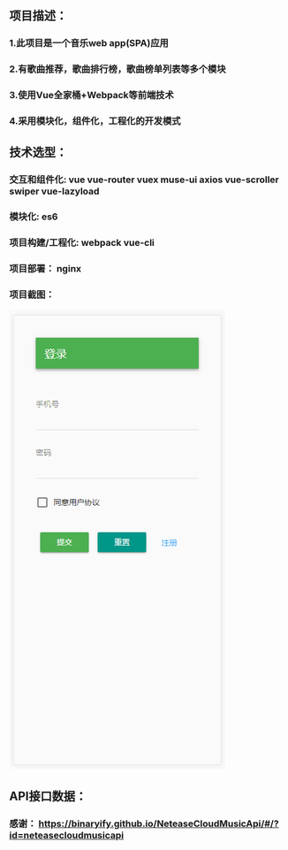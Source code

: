 ## 项目描述：

### 1.此项目是一个音乐web app(SPA)应用

### 2.有歌曲推荐，歌曲排行榜，歌曲榜单列表等多个模块

### 3.使用Vue全家桶+Webpack等前端技术

### 4.采用模块化，组件化，工程化的开发模式

## 技术选型：

### 交互和组件化: vue vue-router vuex muse-ui axios vue-scroller swiper vue-lazyload

### 模块化: es6

### 项目构建/工程化: webpack vue-cli

### 项目部署： nginx

### 项目截图：

![a](src/assets/images/a.png)

## API接口数据：

### 感谢： https://binaryify.github.io/NeteaseCloudMusicApi/#/?id=neteasecloudmusicapi
